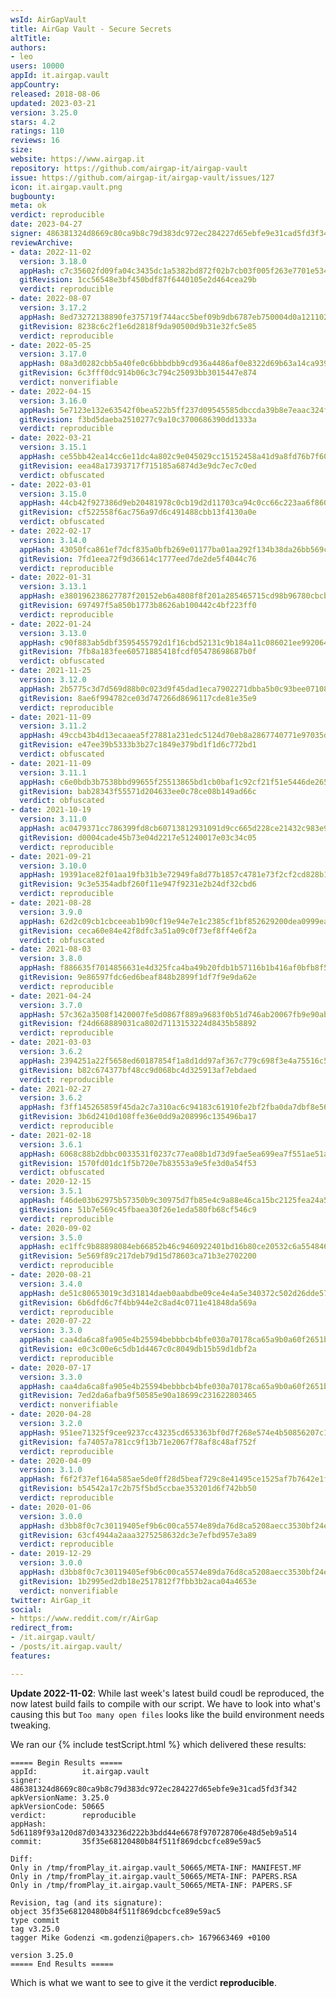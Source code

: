 ```yaml
---
wsId: AirGapVault
title: AirGap Vault - Secure Secrets
altTitle: 
authors:
- leo
users: 10000
appId: it.airgap.vault
appCountry: 
released: 2018-08-06
updated: 2023-03-21
version: 3.25.0
stars: 4.2
ratings: 110
reviews: 16
size: 
website: https://www.airgap.it
repository: https://github.com/airgap-it/airgap-vault
issue: https://github.com/airgap-it/airgap-vault/issues/127
icon: it.airgap.vault.png
bugbounty: 
meta: ok
verdict: reproducible
date: 2023-04-27
signer: 486381324d8669c80ca9b8c79d383dc972ec284227d65ebfe9e31cad5fd3f342
reviewArchive:
- data: 2022-11-02
  version: 3.18.0
  appHash: c7c35602fd09fa04c3435dc1a5382bd872f02b7cb03f005f263e7701e5342998
  gitRevision: 1cc56548e3bf450bdf87f6440105e2d464cea29b
  verdict: reproducible
- date: 2022-08-07
  version: 3.17.2
  appHash: 8ed73272138890fe375719f744acc5bef09b9db6787eb750004d0a1211028ba0
  gitRevision: 8238c6c2f1e6d2818f9da90500d9b31e32fc5e85
  verdict: reproducible
- date: 2022-05-25
  version: 3.17.0
  appHash: 08a3d0282cbb5a40fe0c6bbbdbb9cd936a4486af0e8322d69b63a14ca9396cdf
  gitRevision: 6c3fff0dc914b06c3c794c25093bb3015447e874
  verdict: nonverifiable
- date: 2022-04-15
  version: 3.16.0
  appHash: 5e7123e132e63542f0bea522b5ff237d09545585dbccda39b8e7eaac324f8b9d
  gitRevision: f3bd5daeba2510277c9a10c3700686390dd1333a
  verdict: reproducible
- date: 2022-03-21
  version: 3.15.1
  appHash: ce55bb42ea14cc6e11dc4a802c9e045029cc15152458a41d9a8fd76b7f6064c4
  gitRevision: eea48a17393717f715185a6874d3e9dc7ec7c0ed
  verdict: obfuscated
- date: 2022-03-01
  version: 3.15.0
  appHash: 44cb42f927386d9eb20481978c0cb19d2d11703ca94c0cc66c223aa6f8606453
  gitRevision: cf522558f6ac756a97d6c491488cbb13f4130a0e
  verdict: obfuscated
- date: 2022-02-17
  version: 3.14.0
  appHash: 43050fca861ef7dcf835a0bfb269e01177ba01aa292f134b38da26bb569c1f2b
  gitRevision: 7fd1eea72f9d36614c1777eed7de2de5f4044c76
  verdict: reproducible
- date: 2022-01-31
  version: 3.13.1
  appHash: e380196238627787f20152eb6a4808f8f201a285465715cd98b96780cbcb2c52
  gitRevision: 697497f5a850b1773b8626ab100442c4bf223ff0
  verdict: reproducible
- date: 2022-01-24
  version: 3.13.0
  appHash: c90f883ab5dbf3595455792d1f16cbd52131c9b184a11c086021ee99206480b4
  gitRevision: 7fb8a183fee60571885418fcdf05478698687b0f
  verdict: obfuscated
- date: 2021-11-25
  version: 3.12.0
  appHash: 2b5775c3d7d569d88b0c023d9f45dad1eca7902271dbba5b0c93bee0710851b2
  gitRevision: 8ae6f994782ce03d747266d8696117cde81e35e9
  verdict: reproducible
- date: 2021-11-09
  version: 3.11.2
  appHash: 49ccb43b4d13ecaaea5f27881a231edc5124d70eb8a2867740771e97035da737
  gitRevision: e47ee39b5333b3b27c1849e379bd1f1d6c772bd1
  verdict: obfuscated
- date: 2021-11-09
  version: 3.11.1
  appHash: c6e0bdb3b7538bbd99655f25513865bd1cb0baf1c92cf21f51e5446de2656cd7
  gitRevision: bab28343f55571d204633ee0c78ce08b149ad66c
  verdict: obfuscated
- date: 2021-10-19
  version: 3.11.0
  appHash: ac0479371cc786399fd8cb60713812931091d9cc665d228ce21432c983e93092
  gitRevision: d0004cade45b73e04d2217e51240017e03c34c05
  verdict: reproducible
- date: 2021-09-21
  version: 3.10.0
  appHash: 19391ace82f01aa19fb31b3e72949fa8d77b1857c4781e73f2cf2cd828b1df60
  gitRevision: 9c3e5354adbf260f11e947f9231e2b24df32cbd6
  verdict: reproducible
- date: 2021-08-28
  version: 3.9.0
  appHash: 62d2c09cb1cbceeab1b90cf19e94e7e1c2385cf1bf852629200dea0999ea1c62
  gitRevision: ceca60e84e42f8dfc3a51a09c0f73ef8ff4e6f2a
  verdict: obfuscated
- date: 2021-08-03
  version: 3.8.0
  appHash: f886635f7014856631e4d325fca4ba49b20fdb1b57116b1b416af0bfb8f5ba09
  gitRevision: 9e86597fdc6ed6beaf848b2899f1df7f9e9da62e
  verdict: reproducible
- date: 2021-04-24
  version: 3.7.0
  appHash: 57c362a3508f1420007fe5d0867f889a9683f0b51d746ab20067fb9e90abbc2f
  gitRevision: f24d668889031ca802d7113153224d8435b58892
  verdict: reproducible
- date: 2021-03-03
  version: 3.6.2
  appHash: 2394251a22f5658ed60187854f1a8d1dd97af367c779c698f3e4a75516c5d025
  gitRevision: b82c674377bf48cc9d068bc4d325913af7ebdaed
  verdict: reproducible
- date: 2021-02-27
  version: 3.6.2
  appHash: f3ff145265859f45da2c7a310ac6c94183c61910fe2bf2fba0da7dbf8e56e626
  gitRevision: 3b6d2410d108ffe36e0dd9a208996c135496ba17
  verdict: reproducible
- date: 2021-02-18
  version: 3.6.1
  appHash: 6068c88b2dbbc0033531f0237c77ea08b1d73d9fae5ea699ea7f551ae51a1920
  gitRevision: 1570fd01dc1f5b720e7b83553a9e5fe3d0a54f53
  verdict: obfuscated
- date: 2020-12-15
  version: 3.5.1
  appHash: f46de03b62975b57350b9c30975d7fb85e4c9a88e46ca15bc2125fea24a56823
  gitRevision: 51b7e569c45fbaea30f26e1eda580fb68cf546c9
  verdict: reproducible
- date: 2020-09-02
  version: 3.5.0
  appHash: ec1ffc9b88898084eb66852b46c9460922401bd16b80ce20532c6a5548467aaa
  gitRevision: 5e569f89c217deb79d15d78603ca71b3e2702200
  verdict: reproducible
- date: 2020-08-21
  version: 3.4.0
  appHash: de51c80653019c3d31814daeb0aabdbe09ce4e4a5e340372c502d26dde57d045
  gitRevision: 6b6dfd6c7f4bb944e2c8ad4c0711e41848da569a
  verdict: reproducible
- date: 2020-07-22
  version: 3.3.0
  appHash: caa4da6ca8fa905e4b25594bebbbcb4bfe030a70178ca65a9b0a60f2651bb316
  gitRevision: e0c3c00e6c5db1d4467c0c8049db15b59d1dbf2a
  verdict: reproducible
- date: 2020-07-17
  version: 3.3.0
  appHash: caa4da6ca8fa905e4b25594bebbbcb4bfe030a70178ca65a9b0a60f2651bb316
  gitRevision: 7ed2da6afba9f50585e90a18699c231622803465
  verdict: nonverifiable
- date: 2020-04-28
  version: 3.2.0
  appHash: 951ee71325f9cee9237cc43235cd653363bf0d7f268e574e4b50856207c170e4
  gitRevision: fa74057a781cc9f13b71e2067f78af8c48af752f
  verdict: reproducible
- date: 2020-04-09
  version: 3.1.0
  appHash: f6f2f37ef164a585ae5de0ff28d5beaf729c8e41495ce1525af7b7642e1f963a
  gitRevision: b54542a17c2b75f5bd5ccbae353201d6f742bb50
  verdict: reproducible
- date: 2020-01-06
  version: 3.0.0
  appHash: d3bb8f0c7c30119405ef9b6c00ca5574e89da76d8ca5208aecc3530bf24e1987
  gitRevision: 63cf4944a2aaa3275258632dc3e7efbd957e3a89
  verdict: reproducible
- date: 2019-12-29
  version: 3.0.0
  appHash: d3bb8f0c7c30119405ef9b6c00ca5574e89da76d8ca5208aecc3530bf24e1987
  gitRevision: 1b2995ed2db18e2517812f7fbb3b2aca04a4653e
  verdict: nonverifiable
twitter: AirGap_it
social:
- https://www.reddit.com/r/AirGap
redirect_from:
- /it.airgap.vault/
- /posts/it.airgap.vault/
features: 

---
```


**Update 2022-11-02**: While last week's latest build coudl be reproduced, the
now latest build fails to compile with our script. We have to look into what's
causing this but `Too many open files` looks like the build environment needs
tweaking.

We ran our {% include testScript.html %} which delivered these results:

```
===== Begin Results =====
appId:          it.airgap.vault
signer:         486381324d8669c80ca9b8c79d383dc972ec284227d65ebfe9e31cad5fd3f342
apkVersionName: 3.25.0
apkVersionCode: 50665
verdict:        reproducible
appHash:        5d61189f93a120d87d03433236d222b3bdd44e6678f970728706e48d5eb9a514
commit:         35f35e68120480b84f511f869dcbcfce89e59ac5

Diff:
Only in /tmp/fromPlay_it.airgap.vault_50665/META-INF: MANIFEST.MF
Only in /tmp/fromPlay_it.airgap.vault_50665/META-INF: PAPERS.RSA
Only in /tmp/fromPlay_it.airgap.vault_50665/META-INF: PAPERS.SF

Revision, tag (and its signature):
object 35f35e68120480b84f511f869dcbcfce89e59ac5
type commit
tag v3.25.0
tagger Mike Godenzi <m.godenzi@papers.ch> 1679663469 +0100

version 3.25.0
===== End Results =====
```

Which is what we want to see to give it the verdict **reproducible**.
